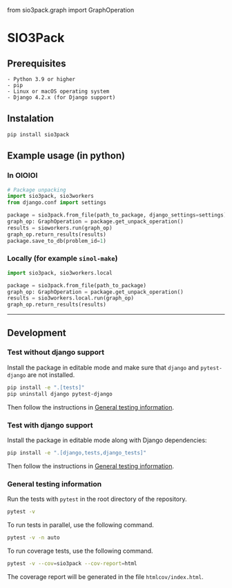 from sio3pack.graph import GraphOperation

# SIO3Pack

## Prerequisites
```
- Python 3.9 or higher
- pip
- Linux or macOS operating system
- Django 4.2.x (for Django support)
```

## Instalation
```
pip install sio3pack
```
## Example usage (in python)

### In OIOIOI

```python
# Package unpacking
import sio3pack, sio3workers
from django.conf import settings

package = sio3pack.from_file(path_to_package, django_settings=settings)
graph_op: GraphOperation = package.get_unpack_operation()
results = sioworkers.run(graph_op)
graph_op.return_results(results)
package.save_to_db(problem_id=1)
```

### Locally (for example `sinol-make`)

```python
import sio3pack, sio3workers.local

package = sio3pack.from_file(path_to_package)
graph_op: GraphOperation = package.get_unpack_operation()
results = sio3workers.local.run(graph_op)
graph_op.return_results(results)
```

---

## Development

### Test without django support

Install the package in editable mode and make sure that `django` and 
`pytest-django` are not installed.

```bash
pip install -e ".[tests]"
pip uninstall django pytest-django
```

Then follow the instructions in 
[General testing information](#general-testing-information).


### Test with django support

Install the package in editable mode along with Django dependencies:

```bash
pip install -e ".[django,tests,django_tests]"
```

Then follow the instructions in 
[General testing information](#general-testing-information).


### General testing information

Run the tests with `pytest` in the root directory of 
the repository.

```bash
pytest -v
```

To run tests in parallel, use the following command.

```bash
pytest -v -n auto
```

To run coverage tests, use the following command.

```bash
pytest -v --cov=sio3pack --cov-report=html
```

The coverage report will be generated in the file `htmlcov/index.html`.
